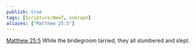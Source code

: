 ```yaml
---
publish: true
tags: [Scripture/NewT, noGraph]
aliases: ["Matthew 25:5"]
---
```

[Matthew 25:5](https://churchofjesuschrist.org/study/scriptures/nt/matt/25?lang=eng&id=p5#p5) While the bridegroom tarried, they all slumbered and slept.
